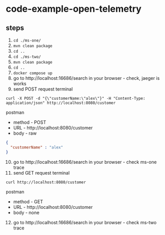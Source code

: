 # code-example-open-telemetry
## steps
1. `cd ./ms-one/`
2. `mvn clean package`
3. `cd ..`
4. `cd ./ms-two/`
5. `mvn clean package`
6. `cd ..`
7. `docker compose up`
8. go to http://localhost:16686/search in your browser - check, jaeger is works
9. send POST request 
terminal 
```
curl -X POST -d "{\"customerName:\"alex\"}" -H "Content-Type: application/json" http://localhost:8080/customer
```
postman
- method - POST
- URL - http://localhost:8080/customer
- body - raw
```json
{
  "customerName" : "alex"
}
```

10. go to http://localhost:16686/search in your browser - check ms-one trace
11. send GET request
terminal 
```
curl http://localhost:8080/customer 
```
postman
- method - GET
- URL - http://localhost:8080/customer
- body - none

12. go to http://localhost:16686/search in your browser - check ms-two trace
